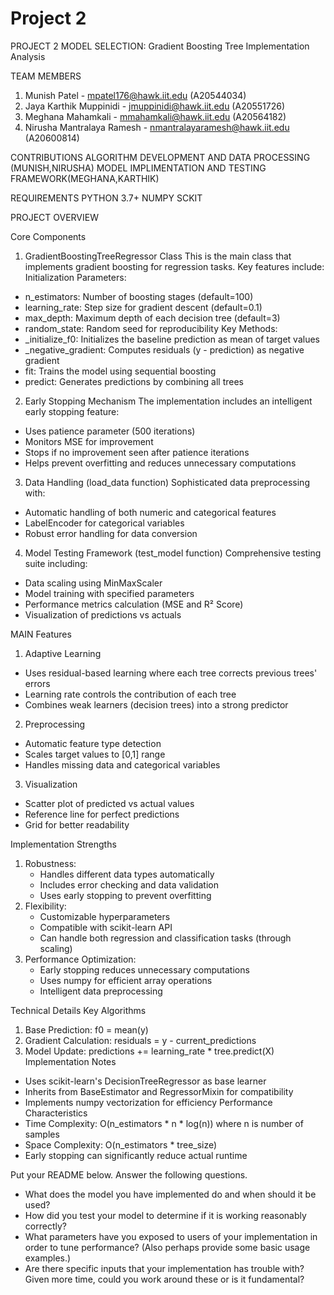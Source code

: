 # Project 2

PROJECT 2
MODEL SELECTION:
Gradient Boosting Tree Implementation Analysis

TEAM MEMBERS
1. Munish Patel - mpatel176@hawk.iit.edu (A20544034)
2. Jaya Karthik Muppinidi - jmuppinidi@hawk.iit.edu (A20551726)
3. Meghana Mahamkali - mmahamkali@hawk.iit.edu (A20564182)
4. Nirusha Mantralaya Ramesh - nmantralayaramesh@hawk.iit.edu (A20600814)

CONTRIBUTIONS
ALGORITHM DEVELOPMENT AND DATA PROCESSING (MUNISH,NIRUSHA)
MODEL IMPLIMENTATION AND TESTING FRAMEWORK(MEGHANA,KARTHIK)

REQUIREMENTS
PYTHON 3.7+
NUMPY
SCKIT

PROJECT OVERVIEW 


Core Components
1. GradientBoostingTreeRegressor Class
This is the main class that implements gradient boosting for regression tasks. 
Key features include:
Initialization Parameters:
* n_estimators: Number of boosting stages (default=100)
* learning_rate: Step size for gradient descent (default=0.1)
* max_depth: Maximum depth of each decision tree (default=3)
* random_state: Random seed for reproducibility
Key Methods:
* _initialize_f0: Initializes the baseline prediction as mean of target values
* _negative_gradient: Computes residuals (y - prediction) as negative gradient
* fit: Trains the model using sequential boosting
* predict: Generates predictions by combining all trees
2. Early Stopping Mechanism
The implementation includes an intelligent early stopping feature:
* Uses patience parameter (500 iterations)
* Monitors MSE for improvement
* Stops if no improvement seen after patience iterations
* Helps prevent overfitting and reduces unnecessary computations
3. Data Handling (load_data function)
Sophisticated data preprocessing with:
* Automatic handling of both numeric and categorical features
* LabelEncoder for categorical variables
* Robust error handling for data conversion
4. Model Testing Framework (test_model function)
Comprehensive testing suite including:
* Data scaling using MinMaxScaler
* Model training with specified parameters
* Performance metrics calculation (MSE and R² Score)
* Visualization of predictions vs actuals

MAIN Features
1. Adaptive Learning
* Uses residual-based learning where each tree corrects previous trees' errors
* Learning rate controls the contribution of each tree
* Combines weak learners (decision trees) into a strong predictor
2. Preprocessing
* Automatic feature type detection
* Scales target values to [0,1] range
* Handles missing data and categorical variables
3. Visualization
* Scatter plot of predicted vs actual values
* Reference line for perfect predictions
* Grid for better readability

Implementation Strengths
1. Robustness:
    * Handles different data types automatically
    * Includes error checking and data validation
    * Uses early stopping to prevent overfitting
2. Flexibility:
    * Customizable hyperparameters
    * Compatible with scikit-learn API
    * Can handle both regression and classification tasks (through scaling)
3. Performance Optimization:
    * Early stopping reduces unnecessary computations
    * Uses numpy for efficient array operations
    * Intelligent data preprocessing

Technical Details
Key Algorithms
1. Base Prediction:
f0 = mean(y)
2. Gradient Calculation:
residuals = y - current_predictions
3. Model Update:
predictions += learning_rate * tree.predict(X)
Implementation Notes
* Uses scikit-learn's DecisionTreeRegressor as base learner
* Inherits from BaseEstimator and RegressorMixin for compatibility
* Implements numpy vectorization for efficiency
Performance Characteristics
* Time Complexity: O(n_estimators * n * log(n)) where n is number of samples
* Space Complexity: O(n_estimators * tree_size)
* Early stopping can significantly reduce actual runtime


Put your README below. Answer the following questions.

* What does the model you have implemented do and when should it be used?
* How did you test your model to determine if it is working reasonably correctly?
* What parameters have you exposed to users of your implementation in order to tune performance? (Also perhaps provide some basic usage examples.)
* Are there specific inputs that your implementation has trouble with? Given more time, could you work around these or is it fundamental?


